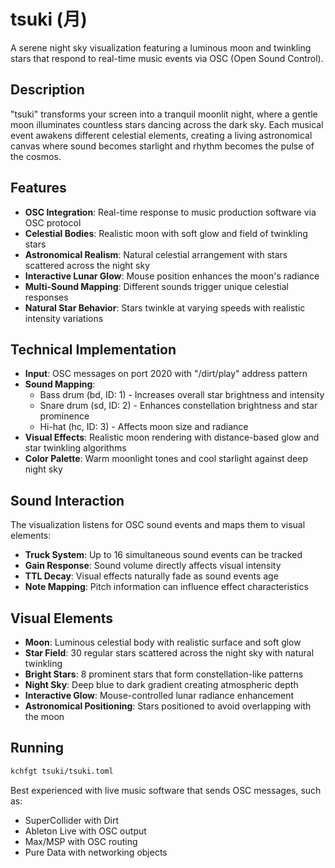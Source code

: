 # tsuki (月)

A serene night sky visualization featuring a luminous moon and twinkling stars that respond to real-time music events via OSC (Open Sound Control).

## Description

"tsuki" transforms your screen into a tranquil moonlit night, where a gentle moon illuminates countless stars dancing across the dark sky. Each musical event awakens different celestial elements, creating a living astronomical canvas where sound becomes starlight and rhythm becomes the pulse of the cosmos.

## Features

- **OSC Integration**: Real-time response to music production software via OSC protocol
- **Celestial Bodies**: Realistic moon with soft glow and field of twinkling stars
- **Astronomical Realism**: Natural celestial arrangement with stars scattered across the night sky
- **Interactive Lunar Glow**: Mouse position enhances the moon's radiance
- **Multi-Sound Mapping**: Different sounds trigger unique celestial responses
- **Natural Star Behavior**: Stars twinkle at varying speeds with realistic intensity variations

## Technical Implementation

- **Input**: OSC messages on port 2020 with "/dirt/play" address pattern
- **Sound Mapping**: 
  - Bass drum (bd, ID: 1) - Increases overall star brightness and intensity
  - Snare drum (sd, ID: 2) - Enhances constellation brightness and star prominence
  - Hi-hat (hc, ID: 3) - Affects moon size and radiance
- **Visual Effects**: Realistic moon rendering with distance-based glow and star twinkling algorithms
- **Color Palette**: Warm moonlight tones and cool starlight against deep night sky

## Sound Interaction

The visualization listens for OSC sound events and maps them to visual elements:

- **Truck System**: Up to 16 simultaneous sound events can be tracked
- **Gain Response**: Sound volume directly affects visual intensity
- **TTL Decay**: Visual effects naturally fade as sound events age
- **Note Mapping**: Pitch information can influence effect characteristics

## Visual Elements

- **Moon**: Luminous celestial body with realistic surface and soft glow
- **Star Field**: 30 regular stars scattered across the night sky with natural twinkling
- **Bright Stars**: 8 prominent stars that form constellation-like patterns
- **Night Sky**: Deep blue to dark gradient creating atmospheric depth
- **Interactive Glow**: Mouse-controlled lunar radiance enhancement
- **Astronomical Positioning**: Stars positioned to avoid overlapping with the moon

## Running

```bash
kchfgt tsuki/tsuki.toml
```

Best experienced with live music software that sends OSC messages, such as:
- SuperCollider with Dirt
- Ableton Live with OSC output
- Max/MSP with OSC routing
- Pure Data with networking objects